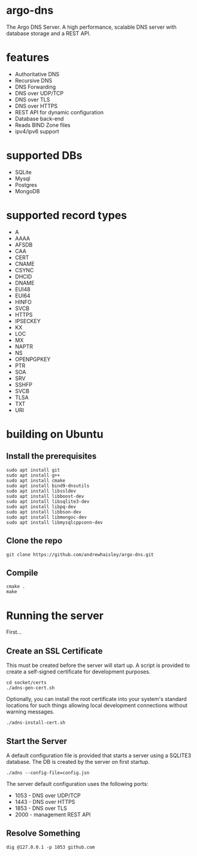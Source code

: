 # argo-dns
The Argo DNS Server. A high performance, scalable DNS server with database storage
and a REST API. 
# features
- Authoritative DNS
- Recursive DNS
- DNS Forwarding
- DNS over UDP/TCP
- DNS over TLS
- DNS over HTTPS
- REST API for dynamic configuration
- Database back-end
- Reads BIND Zone files
- ipv4/ipv6 support
# supported DBs
- SQLite 
- Mysql
- Postgres
- MongoDB
# supported record types
- A
- AAAA
- AFSDB
- CAA
- CERT
- CNAME
- CSYNC
- DHCID
- DNAME
- EUI48
- EUI64
- HINFO
- SVCB
- HTTPS
- IPSECKEY
- KX
- LOC
- MX
- NAPTR
- NS
- OPENPGPKEY
- PTR
- SOA
- SRV
- SSHFP
- SVCB
- TLSA
- TXT
- URI
# building on Ubuntu

## Install the prerequisites
```
sudo apt install git
sudo apt install g++
sudo apt install cmake
sudo apt install bind9-dnsutils
sudo apt install libssldev
sudo apt install libboost-dev
sudo apt install libsqlite3-dev
sudo apt install libpq-dev
sudo apt install libbson-dev
sudo apt install libmongoc-dev
sudo apt install libmysqlcppconn-dev
```
## Clone the repo
```
git clone https://github.com/andrewhaisley/argo-dns.git
```
## Compile
```
cmake .
make
```
# Running the server
First...

## Create an SSL Certificate
This must be created before the server will start up. A script is provided to create a self-signed certificate for development purposes.
```
cd socket/certs
./adns-gen-cert.sh
```
Optionally, you can install the root certificate into your system's standard locations for such things allowing local development connections
without warning messages.
```
./adns-install-cert.sh
```
## Start the Server
A default configuration file is provided that starts a server using a SQLITE3 database. The DB is created by the server on first startup.
```
./adns --config-file=config.jsn
```
The server default configuration uses the following ports:
- 1053 - DNS over UDP/TCP
- 1443 - DNS over HTTPS
- 1853 - DNS over TLS
- 2000 - management REST API
## Resolve Something
```
dig @127.0.0.1 -p 1053 github.com
```

